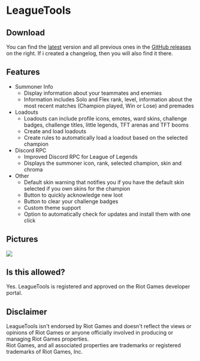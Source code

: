 # LeagueTools
## Download
You can find the [latest](https://github.com/dysolix/leaguetools/releases/latest) version and all previous ones in the [GitHub releases](https://github.com/dysolix/leaguetools/releases) on the right. If i created a changelog, then you will also find it there.
## Features
- Summoner Info
  - Display information about your teammates and enemies
  - Information includes Solo and Flex rank, level, information about the most recent matches (Champion played, Win or Lose) and premades
- Loadouts
  - Loadouts can include profile icons, emotes, ward skins, challenge badges, challenge titles, little legends, TFT arenas and TFT booms
  - Create and load loadouts
  - Create rules to automatically load a loadout based on the selected champion
- Discord RPC
  - Improved Discord RPC for League of Legends
  - Displays the summoner icon, rank, selected champion, skin and chroma
- Other
  - Default skin warning that notifies you if you have the default skin selected if you own skins for the champion
  - Button to quickly acknowledge new loot
  - Button to clear your challenge badges
  - Custom theme support
  - Option to automatically check for updates and install them with one click
## Pictures
<img src="https://cdn.dysolix.dev/leaguetools_summoner_info.png" />

## Is this allowed?
Yes. LeagueTools is registered and approved on the Riot Games developer portal.
## Disclaimer
LeagueTools isn't endorsed by Riot Games and doesn't reflect the views or opinions of Riot Games or anyone officially involved in producing or managing Riot Games properties.  
Riot Games, and all associated properties are trademarks or registered trademarks of Riot Games, Inc.
  
